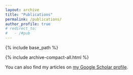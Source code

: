 ```yaml
---
layout: archive
title: "Publications"
permalink: /publications/
author_profile: true
# redirect_to: 
#   - /#pub
---
```



{% include base_path %}

{% include archive-compact-all.html %}


You can also find my articles on <a href="{{ site.author.googlescholar }}">my Google Scholar profile</a>.